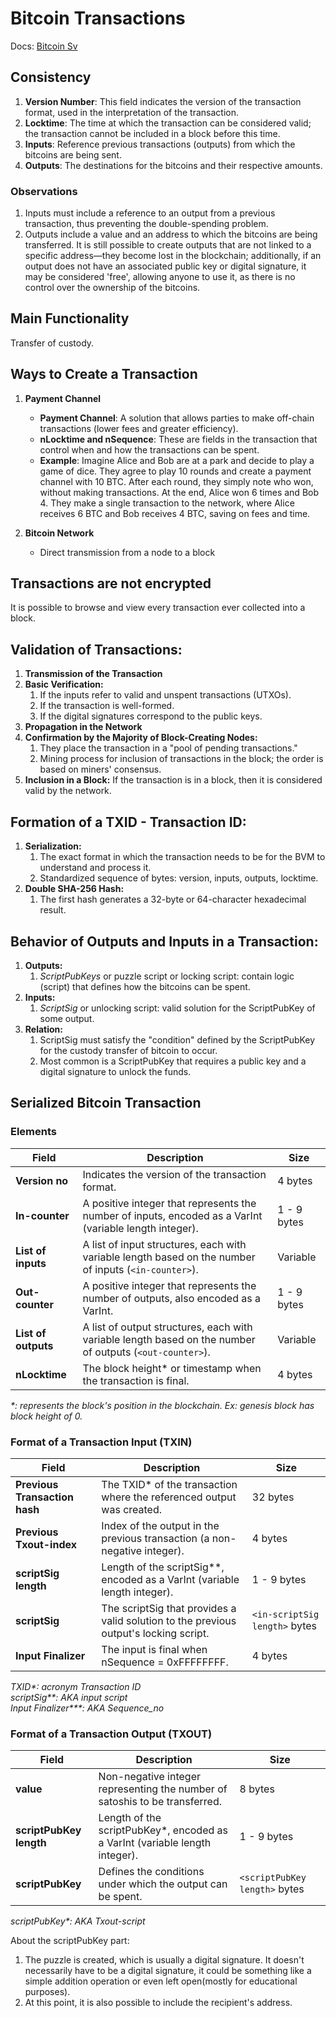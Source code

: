 # Bitcoin Transactions

Docs: [Bitcoin Sv](https://wiki.bitcoinsv.io/index.php/Bitcoin_Transactions)

## Consistency

1. **Version Number**: This field indicates the version of the transaction format, used in the interpretation of the transaction.
2. **Locktime**: The time at which the transaction can be considered valid; the transaction cannot be included in a block before this time.
3. **Inputs**: Reference previous transactions (outputs) from which the bitcoins are being sent.
4. **Outputs**: The destinations for the bitcoins and their respective amounts.

### Observations

1. Inputs must include a reference to an output from a previous transaction, thus preventing the double-spending problem.
2. Outputs include a value and an address to which the bitcoins are being transferred. It is still possible to create outputs that are not linked to a specific address—they become lost in the blockchain; additionally, if an output does not have an associated public key or digital signature, it may be considered 'free', allowing anyone to use it, as there is no control over the ownership of the bitcoins.

## Main Functionality

Transfer of custody.

## Ways to Create a Transaction

1. **Payment Channel**
   - **Payment Channel**: A solution that allows parties to make off-chain transactions (lower fees and greater efficiency).
   - **nLocktime and nSequence**: These are fields in the transaction that control when and how the transactions can be spent.
   - **Example**: Imagine Alice and Bob are at a park and decide to play a game of dice. They agree to play 10 rounds and create a payment channel with 10 BTC. After each round, they simply note who won, without making transactions. At the end, Alice won 6 times and Bob 4. They make a single transaction to the network, where Alice receives 6 BTC and Bob receives 4 BTC, saving on fees and time.

2. **Bitcoin Network**
   - Direct transmission from a node to a block


## Transactions are not encrypted
It is possible to browse and view every transaction ever collected into a block.

## Validation of Transactions:
1. **Transmission of the Transaction**
2. **Basic Verification:**
   1. If the inputs refer to valid and unspent transactions (UTXOs).
   2. If the transaction is well-formed.
   3. If the digital signatures correspond to the public keys.
3. **Propagation in the Network**
4. **Confirmation by the Majority of Block-Creating Nodes:**
   1. They place the transaction in a "pool of pending transactions."
   2. Mining process for inclusion of transactions in the block; the order is based on miners' consensus.
5. **Inclusion in a Block:** 
   If the transaction is in a block, then it is considered valid by the network.

## Formation of a TXID - Transaction ID:
1. **Serialization:** 
   1. The exact format in which the transaction needs to be for the BVM to understand and process it.
   2. Standardized sequence of bytes: version, inputs, outputs, locktime.
2. **Double SHA-256 Hash:**
   1. The first hash generates a 32-byte or 64-character hexadecimal result.

## Behavior of Outputs and Inputs in a Transaction:
1. **Outputs:**
   1. _ScriptPubKeys_ or puzzle script or locking script: contain logic (script) that defines how the bitcoins can be spent.
2. **Inputs:** 
   1. _ScriptSig_ or unlocking script: valid solution for the ScriptPubKey of some output.
3. **Relation:**
   1. ScriptSig must satisfy the "condition" defined by the ScriptPubKey for the custody transfer of bitcoin to occur.
   2. Most common is a ScriptPubKey that requires a public key and a digital signature to unlock the funds.

## Serialized Bitcoin Transaction

### Elements

| Field        | Description                                                                                 | Size               |
|--------------|---------------------------------------------------------------------------------------------|--------------------|
| **Version no**   | Indicates the version of the transaction format.                              | 4 bytes            |
| **In-counter**   | A positive integer that represents the number of inputs, encoded as a VarInt (variable length integer). | 1 - 9 bytes        |
| **List of inputs** | A list of input structures, each with variable length based on the number of inputs (`<in-counter>`).  | Variable           |
| **Out-counter**  | A positive integer that represents the number of outputs, also encoded as a VarInt.       | 1 - 9 bytes        |
| **List of outputs** | A list of output structures, each with variable length based on the number of outputs (`<out-counter>`). | Variable           |
| **nLocktime** | The block height* or timestamp when the transaction is final. | 4 bytes            |

_*: represents the block's position in the blockchain. Ex: genesis block has block height of 0._

### Format of a Transaction Input (TXIN)

| Field                     | Description                                                                         | Size               |
|----------------------------|-------------------------------------------------------------------------------------|--------------------|
| **Previous Transaction hash** | The TXID* of the transaction where the referenced output was created. | 32 bytes           |
| **Previous Txout-index**      | Index of the output in the previous transaction (a non-negative integer).            | 4 bytes            |
| **scriptSig length**        | Length of the scriptSig**, encoded as a VarInt (variable length integer). | 1 - 9 bytes        |
| **scriptSig**   | The scriptSig that provides a valid solution to the previous output's locking script. | `<in-scriptSig length>` bytes |
| **Input Finalizer** |      The input is final when nSequence = 0xFFFFFFFF. | 4 bytes            |

_TXID*: acronym Transaction ID_   
_scriptSig**: AKA input script_   
_Input Finalizer***: AKA Sequence_no_   

### Format of a Transaction Output (TXOUT)

| Field                    | Description                                                                           | Size                |
|---------------------------|---------------------------------------------------------------------------------------|---------------------|
| **value**                 | Non-negative integer representing the number of satoshis to be transferred.            | 8 bytes             |
| **scriptPubKey length**    | Length of the scriptPubKey*, encoded as a VarInt (variable length integer). | 1 - 9 bytes         |
| **scriptPubKey** | Defines the conditions under which the output can be spent. | `<scriptPubKey length>` bytes |

_scriptPubKey*: AKA Txout-script_  

About the scriptPubKey part:
1. The puzzle is created, which is usually a digital signature. It doesn't necessarily have to be a digital signature, it could be something like a simple addition operation or even left open(mostly for educational purposes).   
2. At this point, it is also possible to include the recipient's address.
